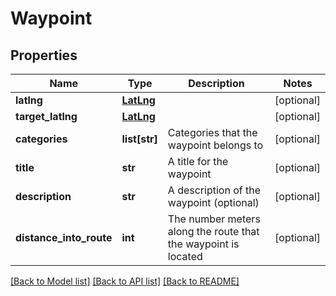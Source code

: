 # Waypoint

## Properties
Name | Type | Description | Notes
------------ | ------------- | ------------- | -------------
**latlng** | [**LatLng**](LatLng.md) |  | [optional] 
**target_latlng** | [**LatLng**](LatLng.md) |  | [optional] 
**categories** | **list[str]** | Categories that the waypoint belongs to | [optional] 
**title** | **str** | A title for the waypoint | [optional] 
**description** | **str** | A description of the waypoint (optional) | [optional] 
**distance_into_route** | **int** | The number meters along the route that the waypoint is located | [optional] 

[[Back to Model list]](../README.md#documentation-for-models) [[Back to API list]](../README.md#documentation-for-api-endpoints) [[Back to README]](../README.md)

